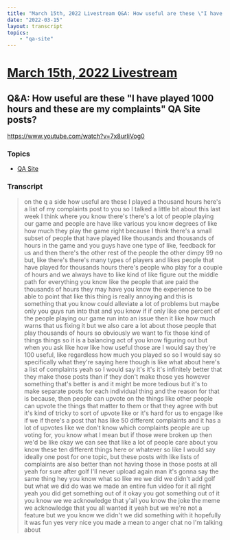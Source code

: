 ```yaml
---
title: "March 15th, 2022 Livestream Q&A: How useful are these \"I have played 1000 hours and these are my complaints\" QA Site posts?"
date: "2022-03-15"
layout: transcript
topics:
    - "qa-site"
---
```

# [March 15th, 2022 Livestream](../2022-03-15.md)
## Q&A: How useful are these "I have played 1000 hours and these are my complaints" QA Site posts?
https://www.youtube.com/watch?v=7x8urIiVog0

### Topics
* [QA Site](../topics/qa-site.md)

### Transcript

> on the q a side how useful are these I played a thousand hours here's a list of my complaints post to you so I talked a little bit about this last week I think where you know there's there's a lot of people playing our game and people are have like various you know degrees of like how much they play the game right because I think there's a small subset of people that have played like thousands and thousands of hours in the game and you guys have one type of like, feedback for us and then there's the other rest of the people the other dimpy 99 no but, like there's there's many types of players and likes people that have played for thousands hours there's people who play for a couple of hours and we always have to like kind of like figure out the middle path for everything you know like the people that are paid the thousands of hours they may have you know the experience to be able to point that like this thing is really annoying and this is something that you know could alleviate a lot of problems but maybe only you guys run into that and you know if if only like one percent of the people playing our game run into an issue then it like how much warns that us fixing it but we also care a lot about those people that play thousands of hours so obviously we want to fix those kind of things things so it is a balancing act of you know figuring out but when you ask like how like how useful those are I would say they're 100 useful, like regardless how much you played so so I would say so specifically what they're saying here though is like what about here's a list of complaints yeah so I would say it's it's it's infinitely better that they make those posts than if they don't make those yes however something that's better is and it might be more tedious but it's to make separate posts for each individual thing and the reason for that is because, then people can upvote on the things like other people can upvote the things that matter to them or that they agree with but it's kind of tricky to sort of upvote like or it's hard for us to engage like if we if there's a post that has like 50 different complaints and it has a lot of upvotes like we don't know which complaints people are up voting for, you know what I mean but if those were broken up then we'd be like okay we can see that like a lot of people care about you know these ten different things here or whatever so like I would say ideally one post for one topic, but these posts with like lists of complaints are also better than not having those in those posts at all yeah for sure after golf I'll never upload again man it's gonna say the same thing hey you know what so like we we did we didn't add golf but what we did do was we made an entire fun video for it all right yeah you did get something out of it okay you got something out of it you know we we acknowledge that y'all you know the joke the meme we acknowledge that you all wanted it yeah but we we're not a feature but we you know we didn't we did something with it hopefully it was fun yes very nice you made a mean to anger chat no I'm talking about
